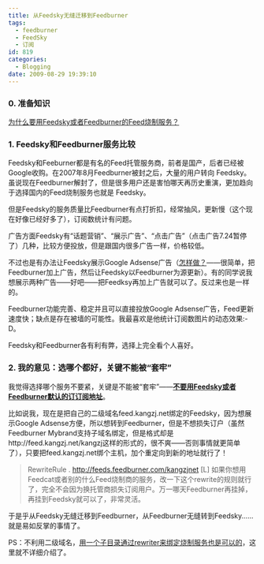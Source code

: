 ```yaml
---
title: 从Feedsky无缝迁移到Feedburner
tags:
  - feedburner
  - FeedSky
  - 订阅
id: 819
categories:
  - Blogging
date: 2009-08-29 19:39:10
---
```


### 0\. 准备知识

[为什么要用Feedsky或者Feedburner的Feed烧制服务？](http://kangzj.net/feedsky-feed-rss-subdomain/)

### 1\. Feedsky和Feedburner服务比较

Feedsky和Feeburner都是有名的Feed托管服务商，前者是国产，后者已经被Google收购。在2007年8月Feedburner被封之后，大量的用户转向 Feedsky。虽说现在Feedburner解封了，但是很多用户还是害怕哪天再历史重演，更加趋向于选择国内的Feed烧制服务也就是 Feedsky。

<!--more-->但是Feedsky的服务质量比Feedburner有点打折扣，经常抽风，更新慢（这个现在好像已经好多了），订阅数统计有问题。

广告方面Feedsky有“话题营销”、“展示广告”、“点击广告”（点击广告7.24暂停了）几种，比较方便投放，但是跟国内很多广告一样，价格较低。

不过也是有办法让Feedsky展示Google Adsense广告（[怎样做？](http://www.williamlong.info/archives/1490.html)——很简单，把Feedburner加上广告，然后让Feedsky以Feedburner为源更新）。有的同学说我想展示两种广告——好吧——把Feedksy再加上广告就可以了。反过来也是一样的。

Feedburner功能完善、稳定并且可以直接投放Google Adsense广告，Feed更新速度快；缺点是存在被墙的可能性。我最喜欢是他统计订阅数图片的动态效果:-D。

Feedsky和Feedburner各有利有弊，选择上完全看个人喜好。

### 2\. 我的意见：选哪个都好，关键不能被“套牢”

我觉得选择哪个服务不要紧，关键是不能被“套牢”——<span style="text-decoration: underline;">**不要用Feedsky或者Feedburner默认的订订阅地址**</span>。

比如说我，现在是把自己的二级域名feed.kangzj.net绑定的Feedsky，因为想展示Google Adsense方便，所以想转到Feedburner，但是不想损失订户（虽然Feedburner Mybrand支持子域名绑定，但是格式却是http://feed.kangzj.net/kangzj这样的形式的，很不爽——否则事情就更简单了），只要把feed.kangzj.net绑个主机，加个重定向到新的地址就行了！
> RewriteRule . http://feeds.feedburner.com/kangzjnet [L]
如果你想用Feedcat或者别的什么Feed烧制商的服务，改一下这个rewrite的规则就行了，完全不会因为换托管商损失订阅用户。万一哪天Feedburner再挂掉，再挂到Feedsky就可以了，非常灵活。

于是乎从Feedsky无缝迁移到Feedburner，从Feedburner无缝转到Feedsky……就是易如反掌的事情了。

PS：不利用二级域名，[用一个子目录通过rewriter来绑定烧制服务也是可以的](http://kangzj.net/move-from-my-own-feed-to-feedburner/)，这里就不详细介绍了。